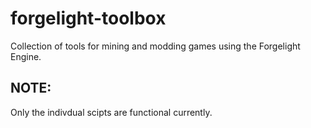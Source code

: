 # forgelight-toolbox
Collection of tools for mining and modding games using the Forgelight Engine.

## NOTE:
Only the indivdual scipts are functional currently.
